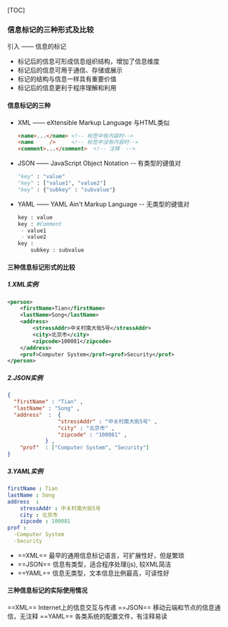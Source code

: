 [TOC]

### 信息标记的三种形式及比较

引入 —— 信息的标记
- 标记后的信息可形成信息组织结构，增加了信息维度
- 标记后的信息可用于通信、存储或展示
- 标记的结构与信息一样具有重要价值
- 标记后的信息更利于程序理解和利用

#### 信息标记的三种
- XML —— eXtensible Markup Language 与HTML类似
  ```html
  <name>...</name> <!-- 标签中有内容时-->
  <name     />     <!-- 标签中没有内容时-->
  <comment>...</comment>  <!-- 注释  -->
  ```
- JSON —— JavaScript Object Notation -- 有类型的键值对
  ```python
  "key" : "value"    
  "key" : ["value1", "value2"]
  "key" : {"subkey" : "subvalue"}
  ```
- YAML —— YAML Ain't Markup Language  -- 无类型的键值对
  ```python
  key : value
  key : #Comment
   - value1
   - value2
  key :
      subkey : subvalue
  ```

#### 三种信息标记形式的比较
##### 1.XML实例
```xml
<person>
	<firstName>Tian</firstName>
	<lastName>Song</lastName>
	<address>
		<stressAddr>中关村南大街5号</stressAddr>
		<city>北京市</city>
		<zipcode>100081</zipcode>
	</address>
	<prof>Computer System</prof><prof>Security</prof>
</person>
```
##### 2.JSON实例
```json
{
  "firstName" : "Tian" ,
  "lastName" : "Song" ,
  "address"  :  {
  				"stressAddr" : "中关村南大街5号" ,
  				"city" : "北京市" ,
  				"zipcode" : "100081" ,
			} ,
	"prof"  : ["Computer System", "Security"]
}
```
##### 3.YAML实例
```yaml
firstName : Tian
lastName : Song
address  :
	stressAddr : 中关村南大街5号
	city : 北京市
	zipcode : 100081
prof :
  -Computer System
  -Security
```

- ==XML== 最早的通用信息标记语言，可扩展性好，但是繁琐
- ==JSON== 信息有类型，适合程序处理(js), 较XML简洁
- ==YAML== 信息无类型，文本信息比例最高，可读性好
#### 三种信息标记的实际使用情况
==XML== Internet上的信息交互与传递
==JSON== 移动云端和节点的信息通信，无注释
==YAML== 各类系统的配置文件，有注释易读
